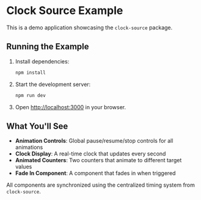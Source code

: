 # Clock Source Example

This is a demo application showcasing the `clock-source` package.

## Running the Example

1. Install dependencies:
   ```bash
   npm install
   ```

2. Start the development server:
   ```bash
   npm run dev
   ```

3. Open [http://localhost:3000](http://localhost:3000) in your browser.

## What You'll See

- **Animation Controls**: Global pause/resume/stop controls for all animations
- **Clock Display**: A real-time clock that updates every second
- **Animated Counters**: Two counters that animate to different target values
- **Fade In Component**: A component that fades in when triggered

All components are synchronized using the centralized timing system from `clock-source`.

